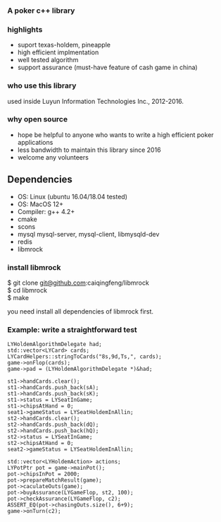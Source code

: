 ### A poker c++ library
### highlights
* suport texas-holdem, pineapple
* high efficient implmentation
* well tested algorithm
* support assurance (must-have feature of cash game in china)

### who use this library
used inside Luyun Information Technologies Inc., 2012-2016. 

### why open source
* hope be helpful to anyone who wants to write a high efficient poker applications
* less bandwidth to maintain this library since 2016
* welcome any volunteers

## Dependencies
* OS: Linux (ubuntu 16.04/18.04 tested)  
* OS: MacOS 12+ 
* Compiler: g++ 4.2+
* cmake
* scons
* mysql mysql-server, mysql-client, libmysqld-dev
* redis
* libmrock
  
### install libmrock
$ git clone   git@github.com:caiqingfeng/libmrock  
$ cd libmrock  
$ make  

you need install all dependencies of libmrock first.

### Example: write a straightforward test 
	LYHoldemAlgorithmDelegate had;
	std::vector<LYCard> cards;
	LYCardHelpers::stringToCards("8s,9d,Ts,", cards);
	game->onFlop(cards);
	game->pad = (LYHoldemAlgorithmDelegate *)&had;

	st1->handCards.clear();
	st1->handCards.push_back(sA);
	st1->handCards.push_back(sK);
	st1->status = LYSeatInGame;
	st1->chipsAtHand = 0;
	seat1->gameStatus = LYSeatHoldemInAllin;
	st2->handCards.clear();
	st2->handCards.push_back(dQ);
	st2->handCards.push_back(hQ);
	st2->status = LYSeatInGame;
	st2->chipsAtHand = 0;
	seat2->gameStatus = LYSeatHoldemInAllin;

	std::vector<LYHoldemAction> actions;
	LYPotPtr pot = game->mainPot();
	pot->chipsInPot = 2000;
	pot->prepareMatchResult(game);
	pot->caculateOuts(game);
	pot->buyAssurance(LYGameFlop, st2, 100);
	pot->checkAssurance(LYGameFlop, c2);
	ASSERT_EQ(pot->chasingOuts.size(), 6+9);
	game->onTurn(c2);
